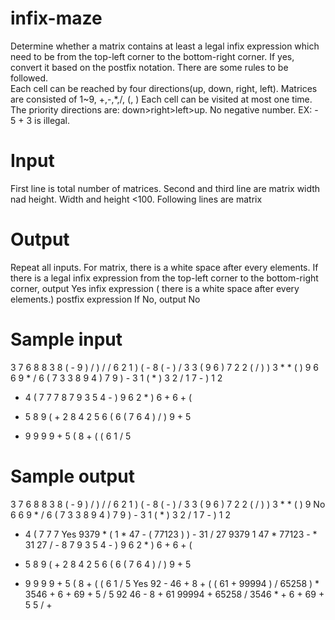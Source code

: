 # infix-maze
Determine whether a matrix contains at least a legal infix expression which need to be from the top-left corner to the bottom-right corner.
If yes, convert it based on the postfix notation.  There are some rules to be followed.   
Each cell can be reached by four directions(up, down, right, left). Matrices are consisted of 1~9, +,-,*,/, (, ) 
Each cell can be visited at most one time. The priority directions are: down>right>left>up. 
No negative number. EX: - 5 + 3 is illegal.

# Input
First line is total number of matrices.
Second and third line are matrix width nad height.
Width and height <100.
Following lines are matrix

# Output
Repeat all inputs.
For matrix, there is a white space after every elements.
If there is a legal infix expression from the top-left corner to the bottom-right corner,  output
Yes
infix expression ( there is a white space after every elements.)
postfix expression
If No, output
No

# Sample input
3
7
6
8 8 3 8 ( - 9
) / ) / / 6 2
1 ) ( - 8 ( -
) / 3 3 ( 9 6
) 7 2 2 ( / )
) 3 * * ( ) 9
6
6
9 * / 6 ( 7
3 3 8 9 4 )
7 9 ) - 3 1
( * ) 3 2 /
1 7 - ) 1 2
* 4 ( 7 7 7
8
7
9 3 5 4 - ) 9 6
2 * ) 6 + 6 + (
- 5 8 9 ( + 2 8
4 2 5 6 ( 6 ( 7
6 4 ) / ) 9 + 5
+ 9 9 9 9 + 5 (
8 + ( ( 6 1 / 5

# Sample output
3
7
6
8 8 3 8 ( - 9
) / ) / / 6 2
1 ) ( - 8 ( -
) / 3 3 ( 9 6
) 7 2 2 ( / )
) 3 * * ( ) 9
No
6
6
9 * / 6 ( 7
3 3 8 9 4 )
7 9 ) - 3 1
( * ) 3 2 /
1 7 - ) 1 2
* 4 ( 7 7 7
Yes
9379 * ( 1 * 47 - ( 77123 ) ) - 31 / 27
9379 1 47 * 77123 - * 31 27 / -
8
7
9 3 5 4 - ) 9 6
2 * ) 6 + 6 + (
- 5 8 9 ( + 2 8
4 2 5 6 ( 6 ( 7
6 4 ) / ) 9 + 5
+ 9 9 9 9 + 5 (
8 + ( ( 6 1 / 5
Yes
92 - 46 + 8 + ( ( 61 + 99994 ) / 65258 ) * 3546 + 6 + 69 + 5 / 5
92 46 - 8 + 61 99994 + 65258 / 3546 * + 6 + 69 + 5 5 / +
